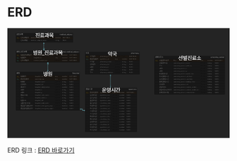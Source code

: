 # ERD

![ERD](./ERD.assets/ERD.png)

ERD 링크 : [ERD 바로가기](https://www.figma.com/file/eAcp7gAVOApuuhtn0OpaBR/D108?node-id=0%3A1) 